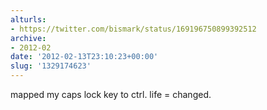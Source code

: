 ```yaml
---
alturls:
- https://twitter.com/bismark/status/169196750899392512
archive:
- 2012-02
date: '2012-02-13T23:10:23+00:00'
slug: '1329174623'
---
```


mapped my caps lock key to ctrl. life = changed.

